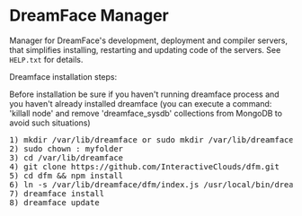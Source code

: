 # DreamFace Manager

Manager for DreamFace's development, deployment and compiler servers, that simplifies installing, restarting and updating code of the servers.
See `HELP.txt` for details.

Dreamface installation steps:

Before installation be sure if you haven't running dreamface process and you haven't already installed dreamface (you can execute a command: 'killall node' and remove 'dreamface_sysdb'
collections from MongoDB to avoid such situations)

<pre>
1) mkdir /var/lib/dreamface or sudo mkdir /var/lib/dreamface
2) sudo chown <your_user_name>: myfolder
3) cd /var/lib/dreamface
4) git clone https://github.com/InteractiveClouds/dfm.git
5) cd dfm && npm install
6) ln -s /var/lib/dreamface/dfm/index.js /usr/local/bin/dreamface
7) dreamface install
8) dreamface update
</pre>
